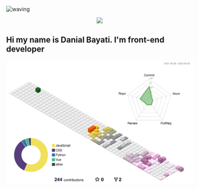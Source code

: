 ![waving](https://capsule-render.vercel.app/api?type=waving&height=200&text=Danial%20Bayati%20(DtechB)&fontAlignY=40&color=gradient)

<p align="center">
  <a href="https://skillicons.dev">
    <img src="https://skillicons.dev/icons?i=git,vscode,react,redux,nextjs,vue,netlify,html,css,js,ts,tailwind,bootstrap,firebase,materialui,python,django,mysql,sqlite,mongo,c,cpp,java,github" />
  </a>
</p>

## Hi my name is Danial Bayati. I'm front-end developer

![](./profile-3d-contrib/profile-season-animate.svg)

<!---
DtechB/DtechB is a ✨ special ✨ repository because its `README.md` (this file) appears on your GitHub profile.
You can click the Preview link to take a look at your changes.
--->
